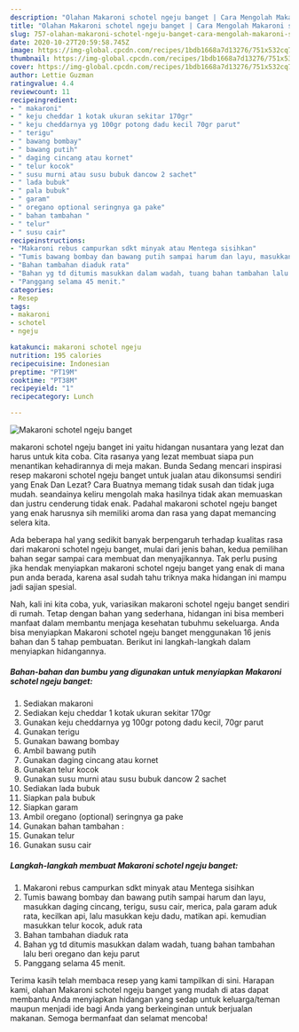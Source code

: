 ```yaml
---
description: "Olahan Makaroni schotel ngeju banget | Cara Mengolah Makaroni schotel ngeju banget Yang Sempurna"
title: "Olahan Makaroni schotel ngeju banget | Cara Mengolah Makaroni schotel ngeju banget Yang Sempurna"
slug: 757-olahan-makaroni-schotel-ngeju-banget-cara-mengolah-makaroni-schotel-ngeju-banget-yang-sempurna
date: 2020-10-27T20:59:58.745Z
image: https://img-global.cpcdn.com/recipes/1bdb1668a7d13276/751x532cq70/makaroni-schotel-ngeju-banget-foto-resep-utama.jpg
thumbnail: https://img-global.cpcdn.com/recipes/1bdb1668a7d13276/751x532cq70/makaroni-schotel-ngeju-banget-foto-resep-utama.jpg
cover: https://img-global.cpcdn.com/recipes/1bdb1668a7d13276/751x532cq70/makaroni-schotel-ngeju-banget-foto-resep-utama.jpg
author: Lettie Guzman
ratingvalue: 4.4
reviewcount: 11
recipeingredient:
- " makaroni"
- " keju cheddar 1 kotak ukuran sekitar 170gr"
- " keju cheddarnya yg 100gr potong dadu kecil 70gr parut"
- " terigu"
- " bawang bombay"
- " bawang putih"
- " daging cincang atau kornet"
- " telur kocok"
- " susu murni atau susu bubuk dancow 2 sachet"
- " lada bubuk"
- " pala bubuk"
- " garam"
- " oregano optional seringnya ga pake"
- " bahan tambahan "
- " telur"
- " susu cair"
recipeinstructions:
- "Makaroni rebus campurkan sdkt minyak atau Mentega sisihkan"
- "Tumis bawang bombay dan bawang putih sampai harum dan layu, masukkan daging cincang, terigu, susu cair, merica, pala garam aduk rata, kecilkan api, lalu masukkan keju dadu, matikan api. kemudian masukkan telur kocok, aduk rata"
- "Bahan tambahan diaduk rata"
- "Bahan yg td ditumis masukkan dalam wadah, tuang bahan tambahan lalu beri oregano dan keju parut"
- "Panggang selama 45 menit."
categories:
- Resep
tags:
- makaroni
- schotel
- ngeju

katakunci: makaroni schotel ngeju 
nutrition: 195 calories
recipecuisine: Indonesian
preptime: "PT19M"
cooktime: "PT38M"
recipeyield: "1"
recipecategory: Lunch

---
```



![Makaroni schotel ngeju banget](https://img-global.cpcdn.com/recipes/1bdb1668a7d13276/751x532cq70/makaroni-schotel-ngeju-banget-foto-resep-utama.jpg)


makaroni schotel ngeju banget ini yaitu hidangan nusantara yang lezat dan harus untuk kita coba. Cita rasanya yang lezat membuat siapa pun menantikan kehadirannya di meja makan.
Bunda Sedang mencari inspirasi resep makaroni schotel ngeju banget untuk jualan atau dikonsumsi sendiri yang Enak Dan Lezat? Cara Buatnya memang tidak susah dan tidak juga mudah. seandainya keliru mengolah maka hasilnya tidak akan memuaskan dan justru cenderung tidak enak. Padahal makaroni schotel ngeju banget yang enak harusnya sih memiliki aroma dan rasa yang dapat memancing selera kita.



Ada beberapa hal yang sedikit banyak berpengaruh terhadap kualitas rasa dari makaroni schotel ngeju banget, mulai dari jenis bahan, kedua pemilihan bahan segar sampai cara membuat dan menyajikannya. Tak perlu pusing jika hendak menyiapkan makaroni schotel ngeju banget yang enak di mana pun anda berada, karena asal sudah tahu triknya maka hidangan ini mampu jadi sajian spesial.


Nah, kali ini kita coba, yuk, variasikan makaroni schotel ngeju banget sendiri di rumah. Tetap dengan bahan yang sederhana, hidangan ini bisa memberi manfaat dalam membantu menjaga kesehatan tubuhmu sekeluarga. Anda bisa menyiapkan Makaroni schotel ngeju banget menggunakan 16 jenis bahan dan 5 tahap pembuatan. Berikut ini langkah-langkah dalam menyiapkan hidangannya.

<!--inarticleads1-->

##### Bahan-bahan dan bumbu yang digunakan untuk menyiapkan Makaroni schotel ngeju banget:

1. Sediakan  makaroni
1. Sediakan  keju cheddar 1 kotak ukuran sekitar 170gr
1. Gunakan  keju cheddarnya yg 100gr potong dadu kecil, 70gr parut
1. Gunakan  terigu
1. Gunakan  bawang bombay
1. Ambil  bawang putih
1. Gunakan  daging cincang atau kornet
1. Gunakan  telur kocok
1. Gunakan  susu murni atau susu bubuk dancow 2 sachet
1. Sediakan  lada bubuk
1. Siapkan  pala bubuk
1. Siapkan  garam
1. Ambil  oregano (optional) seringnya ga pake
1. Gunakan  bahan tambahan :
1. Gunakan  telur
1. Gunakan  susu cair




<!--inarticleads2-->

##### Langkah-langkah membuat Makaroni schotel ngeju banget:

1. Makaroni rebus campurkan sdkt minyak atau Mentega sisihkan
1. Tumis bawang bombay dan bawang putih sampai harum dan layu, masukkan daging cincang, terigu, susu cair, merica, pala garam aduk rata, kecilkan api, lalu masukkan keju dadu, matikan api. kemudian masukkan telur kocok, aduk rata
1. Bahan tambahan diaduk rata
1. Bahan yg td ditumis masukkan dalam wadah, tuang bahan tambahan lalu beri oregano dan keju parut
1. Panggang selama 45 menit.




Terima kasih telah membaca resep yang kami tampilkan di sini. Harapan kami, olahan Makaroni schotel ngeju banget yang mudah di atas dapat membantu Anda menyiapkan hidangan yang sedap untuk keluarga/teman maupun menjadi ide bagi Anda yang berkeinginan untuk berjualan makanan. Semoga bermanfaat dan selamat mencoba!
